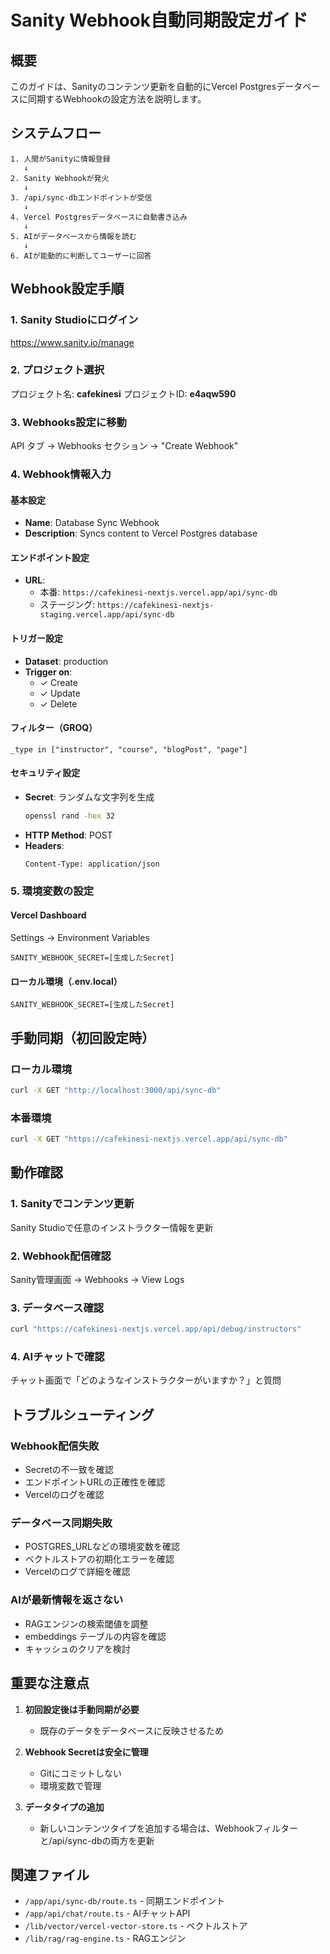 # Sanity Webhook自動同期設定ガイド

## 概要
このガイドは、Sanityのコンテンツ更新を自動的にVercel Postgresデータベースに同期するWebhookの設定方法を説明します。

## システムフロー
```
1. 人間がSanityに情報登録
   ↓
2. Sanity Webhookが発火
   ↓
3. /api/sync-dbエンドポイントが受信
   ↓
4. Vercel Postgresデータベースに自動書き込み
   ↓
5. AIがデータベースから情報を読む
   ↓
6. AIが能動的に判断してユーザーに回答
```

## Webhook設定手順

### 1. Sanity Studioにログイン
https://www.sanity.io/manage

### 2. プロジェクト選択
プロジェクト名: **cafekinesi**
プロジェクトID: **e4aqw590**

### 3. Webhooks設定に移動
API タブ → Webhooks セクション → "Create Webhook"

### 4. Webhook情報入力

#### 基本設定
- **Name**: Database Sync Webhook
- **Description**: Syncs content to Vercel Postgres database

#### エンドポイント設定
- **URL**:
  - 本番: `https://cafekinesi-nextjs.vercel.app/api/sync-db`
  - ステージング: `https://cafekinesi-nextjs-staging.vercel.app/api/sync-db`

#### トリガー設定
- **Dataset**: production
- **Trigger on**:
  - ✓ Create
  - ✓ Update
  - ✓ Delete

#### フィルター（GROQ）
```groq
_type in ["instructor", "course", "blogPost", "page"]
```

#### セキュリティ設定
- **Secret**: ランダムな文字列を生成
  ```bash
  openssl rand -hex 32
  ```
- **HTTP Method**: POST
- **Headers**:
  ```
  Content-Type: application/json
  ```

### 5. 環境変数の設定

#### Vercel Dashboard
Settings → Environment Variables
```
SANITY_WEBHOOK_SECRET=[生成したSecret]
```

#### ローカル環境（.env.local）
```
SANITY_WEBHOOK_SECRET=[生成したSecret]
```

## 手動同期（初回設定時）

### ローカル環境
```bash
curl -X GET "http://localhost:3000/api/sync-db"
```

### 本番環境
```bash
curl -X GET "https://cafekinesi-nextjs.vercel.app/api/sync-db"
```

## 動作確認

### 1. Sanityでコンテンツ更新
Sanity Studioで任意のインストラクター情報を更新

### 2. Webhook配信確認
Sanity管理画面 → Webhooks → View Logs

### 3. データベース確認
```bash
curl "https://cafekinesi-nextjs.vercel.app/api/debug/instructors"
```

### 4. AIチャットで確認
チャット画面で「どのようなインストラクターがいますか？」と質問

## トラブルシューティング

### Webhook配信失敗
- Secretの不一致を確認
- エンドポイントURLの正確性を確認
- Vercelのログを確認

### データベース同期失敗
- POSTGRES_URLなどの環境変数を確認
- ベクトルストアの初期化エラーを確認
- Vercelのログで詳細を確認

### AIが最新情報を返さない
- RAGエンジンの検索閾値を調整
- embeddings テーブルの内容を確認
- キャッシュのクリアを検討

## 重要な注意点

1. **初回設定後は手動同期が必要**
   - 既存のデータをデータベースに反映させるため

2. **Webhook Secretは安全に管理**
   - Gitにコミットしない
   - 環境変数で管理

3. **データタイプの追加**
   - 新しいコンテンツタイプを追加する場合は、Webhookフィルターと/api/sync-dbの両方を更新

## 関連ファイル
- `/app/api/sync-db/route.ts` - 同期エンドポイント
- `/app/api/chat/route.ts` - AIチャットAPI
- `/lib/vector/vercel-vector-store.ts` - ベクトルストア
- `/lib/rag/rag-engine.ts` - RAGエンジン